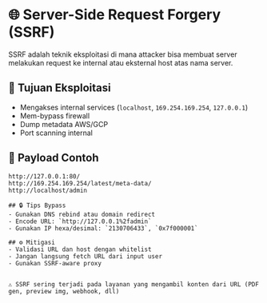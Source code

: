 # 🌐 Server-Side Request Forgery (SSRF)

SSRF adalah teknik eksploitasi di mana attacker bisa membuat server melakukan request ke internal atau eksternal host atas nama server.

## 📌 Tujuan Eksploitasi
- Mengakses internal services (`localhost`, `169.254.169.254`, `127.0.0.1`)
- Mem-bypass firewall
- Dump metadata AWS/GCP
- Port scanning internal

## 🧪 Payload Contoh
```http
http://127.0.0.1:80/
http://169.254.169.254/latest/meta-data/
http://localhost/admin

## 🔒 Tips Bypass
- Gunakan DNS rebind atau domain redirect
- Encode URL: `http://127.0.0.1%2fadmin`
- Gunakan IP hexa/desimal: `2130706433`, `0x7f000001`

## ⚙️ Mitigasi
- Validasi URL dan host dengan whitelist
- Jangan langsung fetch URL dari input user
- Gunakan SSRF-aware proxy


⚠️ SSRF sering terjadi pada layanan yang mengambil konten dari URL (PDF gen, preview img, webhook, dll)
